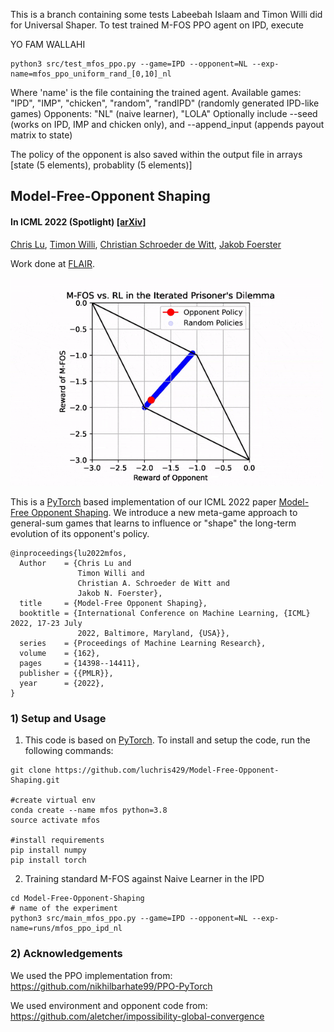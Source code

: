 This is a branch containing some tests Labeebah Islaam and Timon Willi did for Universal Shaper.
To test trained M-FOS PPO agent on IPD, execute

YO FAM WALLAHI
```Shell
python3 src/test_mfos_ppo.py --game=IPD --opponent=NL --exp-name=mfos_ppo_uniform_rand_[0,10]_nl
```
Where 'name' is the file containing the trained agent.
Available games: "IPD", "IMP", "chicken", "random", "randIPD" (randomly generated IPD-like games)
Opponents: "NL" (naive learner), "LOLA"
Optionally include --seed (works on IPD, IMP and chicken only), and --append_input (appends payout matrix to state)

The policy of the opponent is also saved within the output file in arrays [state (5 elements), probablity (5 elements)]


## Model-Free-Opponent Shaping

#### In ICML 2022 (Spotlight) [[arXiv]](https://arxiv.org/abs/2205.01447)

[Chris Lu](https://chrislu.page/), [Timon Willi](https://www.timonwilli.com/), [Christian Schroeder de Witt](https://www.schroederdewitt.com/), [Jakob Foerster](https://www.jakobfoerster.com/)

Work done at [FLAIR](https://foersterlab.com/).

<img src="images/mfos_ipd.gif" width="500">

This is a [PyTorch](https://pytorch.org/) based implementation of our ICML 2022 paper [Model-Free Opponent Shaping](https://arxiv.org/abs/2205.01447). We introduce a new meta-game approach to general-sum games that learns to influence or "shape" the long-term evolution of its opponent's policy.  

```
@inproceedings{lu2022mfos,
  Author    = {Chris Lu and
               Timon Willi and
               Christian A. Schroeder de Witt and
               Jakob N. Foerster},
  title     = {Model-Free Opponent Shaping},
  booktitle = {International Conference on Machine Learning, {ICML} 2022, 17-23 July
               2022, Baltimore, Maryland, {USA}},
  series    = {Proceedings of Machine Learning Research},
  volume    = {162},
  pages     = {14398--14411},
  publisher = {{PMLR}},
  year      = {2022},
}
```

### 1) Setup and Usage

1.  This code is based on [PyTorch](https://pytorch.org/). To install and setup the code, run the following commands:
  ```Shell
  git clone https://github.com/luchris429/Model-Free-Opponent-Shaping.git
  
  #create virtual env
  conda create --name mfos python=3.8
  source activate mfos

  #install requirements
  pip install numpy
  pip install torch
  ```


2. Training standard M-FOS against Naive Learner in the IPD
  ```Shell
  cd Model-Free-Opponent-Shaping
  # name of the experiment
  python3 src/main_mfos_ppo.py --game=IPD --opponent=NL --exp-name=runs/mfos_ppo_ipd_nl
  ```


### 2) Acknowledgements
We used the PPO implementation from: https://github.com/nikhilbarhate99/PPO-PyTorch

We used environment and opponent code from: https://github.com/aletcher/impossibility-global-convergence
